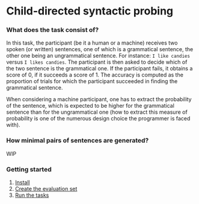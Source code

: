 # Child-directed syntactic probing

### What does the task consist of?

In this task, the participant (be it a human or a machine) receives two spoken (or written) sentences, one of which is a grammatical sentence, the other one being an ungrammatical sentence.
For instance: `I like candies` versus `I likes candies`. The participant is then asked to decide which of the two sentence is the grammatical one. If the participant fails, it obtains a score of 0, if it succeeds a score of 1.
The accuracy is computed as the proportion of trials for which the participant succeeded in finding the grammatical sentence.

When considering a machine participant, one has to extract the probability of the sentence, which is expected to be higher for the grammatical sentence than for the ungrammatical one (how to extract this measure of probability is one of the numerous design choice the programmer is faced with). 

### How minimal pairs of sentences are generated?

WIP

### Getting started

1. [Install](./docs/installation.md)
2. [Create the evaluation set](./docs/build_evaluation.md)
3. [Run the tasks](./docs/run_tasks.md)